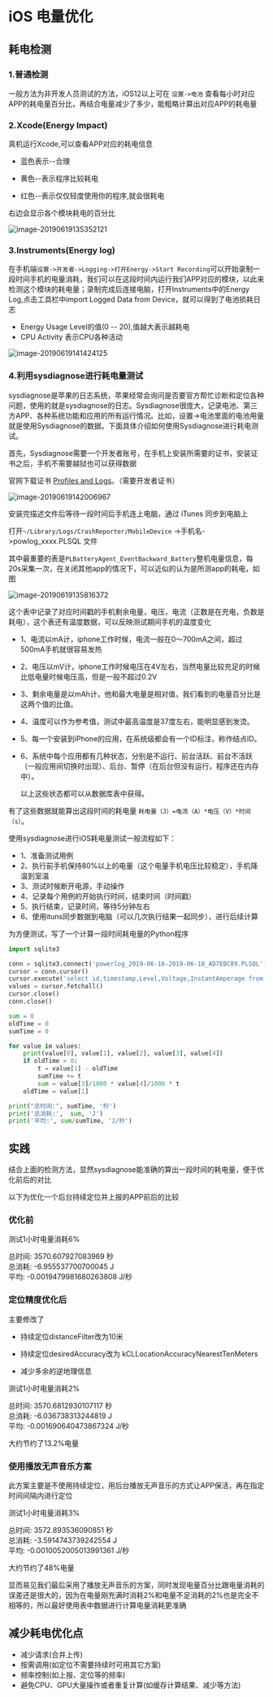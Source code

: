 # iOS 电量优化

## 耗电检测

### 1.普通检测

一般方法为非开发人员测试的方法，iOS12以上可在 `设置->电池` 查看每小时对应APP的耗电量百分比，再结合电量减少了多少，能粗略计算出对应APP的耗电量

### 2.Xcode\(Energy Impact\)

真机运行Xcode,可以查看APP对应的耗电信息

* 蓝色表示--合理

* 黄色--表示程序比较耗电

* 红色--表示仅仅轻度使用你的程序,就会很耗电

右边会显示各个模块耗电的百分比

![image-20190619135352121](dian-liang-you-hua.assets/image-20190619135352121.png)

### 3.Instruments\(Energy log\)

在手机端`设置->开发者->Logging->打开Energy->Start Recording`可以开始录制一段时间手机的电量消耗，我们可以在这段时间内运行我们APP对应的模块，以此来检测这个模块的耗电量；录制完成后连接电脑，打开Instruments中的Energy Log,点击工具栏中import Logged Data from Device，就可以得到了电池损耗日志

* Energy Usage Level的值\(0 -- 20\),值越大表示越耗电
* CPU Activity 表示CPU各种活动

![image-20190619141424125](dian-liang-you-hua.assets/image-20190619141424125.png)

### 4.利用sysdiagnose进行耗电量测试

sysdiagnose是苹果的日志系统，苹果经常会询问是否要官方帮忙诊断和定位各种问题，使用的就是sysdiagnose的日志。Sysdiagnose很庞大，记录电池、第三方APP、各种系统功能和应用的所有运行情况。比如，设置-&gt;电池里面的电池用量就是使用Sysdiagnose的数据。下面具体介绍如何使用Sysdiagnose进行耗电测试。

首先，Sysdiagnose需要一个开发者账号，在手机上安装所需要的证书，安装证书之后，手机不需要越狱也可以获得数据

官网下载证书 [Profiles and Logs](https://link.jianshu.com?t=https%3A%2F%2Fdeveloper.apple.com%2Fbug-reporting%2Fprofiles-and-logs%2F%3Fplatform%3Dios)。（需要开发者证书）

![image-20190619142006967](dian-liang-you-hua.assets/image-20190619142006967.png)

安装完描述文件后等待一段时间后手机连上电脑，通过 iTunes 同步到电脑上

打开`~/Library/Logs/CrashReporter/MobileDevice`  -&gt;手机名-&gt;powlog\_xxxx.PLSQL 文件

其中最重要的表是`PLBatteryAgent_EventBackward_Battery`整机电量信息，每20s采集一次，在关闭其他app的情况下，可以近似的认为是所测app的耗电，如图

![image-20190619135816372](dian-liang-you-hua.assets/image-20190619135816372.png)

这个表中记录了对应时间戳的手机剩余电量，电压，电流（正数是在充电，负数是耗电），这个表还有温度数据，可以反映测试期间手机的温度变化

* 1、电流以mA计，iphone工作时候，电流一般在0～700mA之间，超过500mA手机就很容易发热

* 2、电压以mV计，iphone工作时候电压在4V左右，当然电量比较充足的时候比低电量时候电压高，但是一般不超过0.2V

* 3、剩余电量是以mAh计，他和最大电量是相对值，我们看到的电量百分比是这两个值的比值。

* 4、温度可以作为参考值，测试中最高温度是37度左右，能明显感到发烫。

* 5、每一个安装到iPhone的应用，在系统级都会有一个ID标注，称作结点ID。

* 6、系统中每个应用都有几种状态，分别是不运行、前台活跃、前台不活跃（一般应用间切换时出现）、后台、暂停（在后台但没有运行，程序还在内存中）。

  以上这些状态都可以从数据库表中获得。

有了这些数据就能算出这段时间的耗电量  `耗电量（J）=电流（A）*电压（V）*时间（s）`。

使用sysdiagnose进行iOS耗电量测试一般流程如下：

* 1、准备测试用例
* 2、执行前手机保持80%以上的电量（这个电量手机电压比较稳定），手机降温到室温
* 3、测试时候断开电源，手动操作
* 4、记录每个用例的开始执行时间，结束时间（时间戳）
* 5、执行结束，记录时间，等待5分钟左右
* 6、使用ituns同步数据到电脑（可以几次执行结果一起同步），进行后续计算

为方便测试，写了一个计算一段时间耗电量的Python程序

```py
import sqlite3

conn = sqlite3.connect('powerlog_2019-06-16-2019-06-18_AD7EBC89.PLSQL')
cursor = conn.cursor()
cursor.execute('select id,timestamp,Level,Voltage,InstantAmperage from  PLBatteryAgent_EventBackward_Battery where timestamp > 1560765600 and timestamp < 1560769200')
values = cursor.fetchall()
cursor.close()
conn.close()

sum = 0
oldTime = 0
sumTime = 0

for value in values:
    print(value[0], value[1], value[2], value[3], value[4])
    if oldTime > 0:
        t = value[1] - oldTime
        sumTime += t
        sum = value[3]/1000 * value[4]/1000 * t
    oldTime = value[1]

print("总时间:", sumTime, '秒')
print('总消耗:',  sum, 'J')
print('平均:', sum/sumTime, 'J/秒')
```

## 实践

结合上面的检测方法，显然sysdiagnose能准确的算出一段时间的耗电量，便于优化前后的对比

以下为优化一个后台持续定位并上报的APP前后的比较

### 优化前

测试1小时电量消耗6%

总时间: 3570.607927083969 秒  
总消耗: -6.955537700700045 J  
平均: -0.0019479981680263808 J/秒

### 定位精度优化后

主要修改了

* 持续定位distanceFilter改为10米

* 持续定位desiredAccuracy改为 kCLLocationAccuracyNearestTenMeters

* 减少多余的逆地理信息

测试1小时电量消耗2%

总时间: 3570.6812930107117 秒  
总消耗: -6.036738313244819 J  
平均: -0.001690640473867324 J/秒

大约节约了13.2%电量

### 使用播放无声音乐方案

此方案主要是不使用持续定位，用后台播放无声音乐的方式让APP保活，再在指定时间间隔内进行定位

测试1小时电量消耗3%

总时间: 3572.893536090851 秒  
总消耗: -3.5914743739242554 J  
平均: -0.0010052005013991361 J/秒

大约节约了48%电量

显而易见我们最后采用了播放无声音乐的方案，同时发现电量百分比跟电量消耗的误差还是很大的，因为在电量刚充满时消耗2%和电量不足消耗的2%也是完全不相等的，所以最好使用表中数据进行计算电量消耗更准确

## 减少耗电优化点

* 减少请求\(合并上传\)
* 按需调用\(如定位不需要持续时可用其它方案\)
* 频率控制\(如上报、定位等的频率\)
* 避免CPU、GPU大量操作或者重复计算\(如缓存计算结果、减少等方法\)



